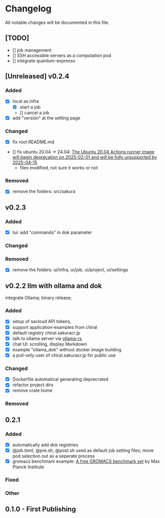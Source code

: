 # Changelog
All notable changes will be documented in this file.

## [TODO]
- [] job management
- [] SSH accessible servers as a computation pod 
- [] integrate quantum-expresso



## [Unreleased] v0.2.4
### Added
- [x] local as infra 
    - [x] start a job
    - [] cancel a job
- [x] add "version" at the setting page
### Changed
- [x] fix root README.md
- [] fix ubuntu 20.04 -> 24.04: [The Ubuntu 20.04 Actions runner image will begin deprecation on 2025-02-01 and will be fully unsupported by 2025-04-15](https://github.com/actions/runner-images/issues/11101)
    - files modified, not sure it works or not
### Removed
- [x] remove the folders: src/sakura 



## v0.2.3 

### Added
- [x] tui: add "commands" in dok parameter
### Changed
### Removed
- [x] remove the folders: ui/infra, ui/job, ui/project, ui/settings



## v0.2.2 llm with ollama and dok
integrate Ollama; binary release;

### Added
- [x] setup of sacloud API tokens, 
- [x] support application-examples from chiral
- [x] default registry chiral.sakuracr.jp 
- [x] talk to ollama server via [ollama-rs](https://github.com/pepperoni21/ollama-rs)
- [x] chat UI: scrolling, display Markdown
- [x] example "ollama_dok" without docker image building
- [x] a pull-only user of chiral.sakuracr.jp for public use

### Changed
- [x] Dockerfile automatical generating deprecrated
- [x] refactor project dirs
- [x] remove crate home

### Removed



## 0.2.1

### Added
- [x] automatically add dok registries
- [x] @job.toml, @pre.sh, @post.sh used as default job setting files; move pod selection out as a seperate process
- [x] gromacs benchmark example: [A free GROMACS benchmark set](https://www.mpinat.mpg.de/grubmueller/bench) by Max Planck Institute

### Fixed


### Other


## 0.1.0 - First Publishing
